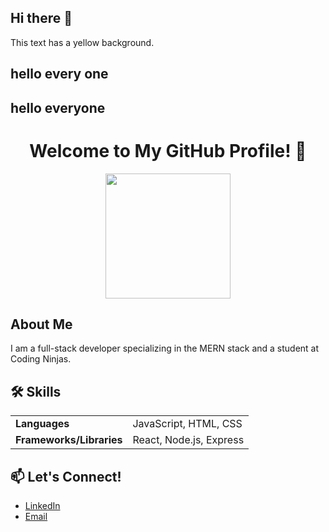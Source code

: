 ## Hi there  👋
<p style="background-color:yellow, padding:5px">This text has a yellow background.</p>

## hello every one
<h2 style="backgroundcolor:red">hello everyone</h2>
<h1 align="center">Welcome to My GitHub Profile! 👋</h1>

<p align="center">
    <img src="https://link-to-your-image.com/photo.jpg" width="200" height="200">
</p>

## About Me
I am a full-stack developer specializing in the MERN stack and a student at Coding Ninjas.

<h2>🛠 Skills</h2>

<table>
    <tr>
        <td><b>Languages</b></td>
        <td>JavaScript, HTML, CSS</td>
    </tr>
    <tr>
        <td><b>Frameworks/Libraries</b></td>
        <td>React, Node.js, Express</td>
    </tr>
</table>

## 📫 Let's Connect!
- <a href="https://www.linkedin.com/in/your-profile">LinkedIn</a>
- <a href="mailto:your-email@example.com">Email</a>

<!--
**AjayPrajapathi/AjayPrajapathi** is a ✨ _special_ ✨ repository because its `README.md` (this file) appears on your GitHub profile.
<h2>hello everyone</h2>
Here are some ideas to get you started:

- 🔭 I’m currently working on ...
- 🌱 I’m currently learning ...
- 👯 I’m looking to collaborate on ...
- 🤔 I’m looking for help with ...
- 💬 Ask me about ...
- 📫 How to reach me: ...
- 😄 Pronouns: ...
- ⚡ Fun fact: ...
-->
